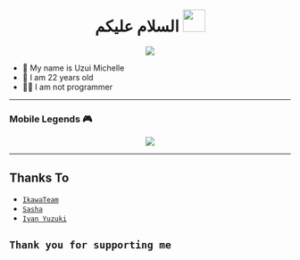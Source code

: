 
<h1 align="center">السلام عليكم <img src="https://user-images.githubusercontent.com/1303154/88677602-1635ba80-d120-11ea-84d8-d263ba5fc3c0.gif" width="40px" alt=""><br></h1>
<p align="center">
  <img src="https://user-images.githubusercontent.com/103966803/186782796-edde84b8-1ec2-4741-9e1b-537382658150.jpeg" />
</p>

<p align="center">

- 👤 My name is Uzui Michelle 
- 💌 I am 22 years old 
- 👨‍💻 I am not programmer

</p>

------
### Mobile Legends 🎮
<p align="center">
  <img src="https://telegra.ph/0186298dc8a9499d67e06.mp4" />
</p>

------
## Thanks To
* [`IkawaTeam`](https://github.com/IkawaTeam)
* [`Sasha`](https://github.com/LyliaSasha)
* [`Iyan Yuzuki`](https://github.com/JulianZuikaku)

```Thank you for supporting me```
------

